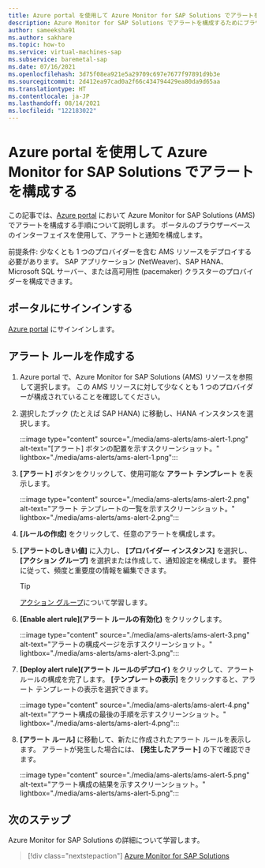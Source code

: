 ```yaml
---
title: Azure portal を使用して Azure Monitor for SAP Solutions でアラートを構成する
description: Azure Monitor for SAP Solutions でアラートを構成するためにブラウザーの方法を使用する方法について説明します。
author: sameeksha91
ms.author: sakhare
ms.topic: how-to
ms.service: virtual-machines-sap
ms.subservice: baremetal-sap
ms.date: 07/16/2021
ms.openlocfilehash: 3d75f08ea921e5a29709c697e7677f97891d9b3e
ms.sourcegitcommit: 2d412ea97cad0a2f66c434794429ea80da9d65aa
ms.translationtype: HT
ms.contentlocale: ja-JP
ms.lasthandoff: 08/14/2021
ms.locfileid: "122183022"
---
```

# <a name="configure-alerts-in-azure-monitor-for-sap-solutions-by-using-the-azure-portal"></a>Azure portal を使用して Azure Monitor for SAP Solutions でアラートを構成する

この記事では、[Azure portal](https://azure.microsoft.com/features/azure-portal) において Azure Monitor for SAP Solutions (AMS) でアラートを構成する手順について説明します。 ポータルのブラウザーベースのインターフェイスを使用して、アラートと通知を構成します。

前提条件: 少なくとも 1 つのプロバイダーを含む AMS リソースをデプロイする必要があります。 SAP アプリケーション (NetWeaver)、SAP HANA、Microsoft SQL サーバー、または高可用性 (pacemaker) クラスターのプロバイダーを構成できます。 

## <a name="sign-in-to-the-portal"></a>ポータルにサインインする

[Azure portal](https://portal.azure.com) にサインインします。

## <a name="create-an-alert-rule"></a>アラート ルールを作成する

1.  Azure portal で、Azure Monitor for SAP Solutions (AMS) リソースを参照して選択します。 この AMS リソースに対して少なくとも 1 つのプロバイダーが構成されていることを確認してください。 
2.  選択したブック (たとえば SAP HANA) に移動し、HANA インスタンスを選択します。

    :::image type="content" source="./media/ams-alerts/ams-alert-1.png" alt-text="[アラート] ボタンの配置を示すスクリーンショット。" lightbox="./media/ams-alerts/ams-alert-1.png":::
  
3.  **[アラート]** ボタンをクリックして、使用可能な **アラート テンプレート** を表示します。

    :::image type="content" source="./media/ams-alerts/ams-alert-2.png" alt-text="アラート テンプレートの一覧を示すスクリーンショット。" lightbox="./media/ams-alerts/ams-alert-2.png":::
    
4.  **[ルールの作成]** をクリックして、任意のアラートを構成します。
5.  **[アラートのしきい値]** に入力し、 **[プロバイダー インスタンス]** を選択し、 **[アクション グループ]** を選択または作成して、通知設定を構成します。 要件に従って、頻度と重要度の情報を編集できます。

    >[!Tip]
    > [アクション グループ](../../../azure-monitor/alerts/action-groups.md)について学習します。 
    
7.  **[Enable alert rule]\(アラート ルールの有効化\)** をクリックします。

    :::image type="content" source="./media/ams-alerts/ams-alert-3.png" alt-text="アラートの構成ページを示すスクリーンショット。" lightbox="./media/ams-alerts/ams-alert-3.png":::
    
7.  **[Deploy alert rule]\(アラート ルールのデプロイ\)** をクリックして、アラート ルールの構成を完了します。 **[テンプレートの表示]** をクリックすると、アラート テンプレートの表示を選択できます。

    :::image type="content" source="./media/ams-alerts/ams-alert-4.png" alt-text="アラート構成の最後の手順を示すスクリーンショット。" lightbox="./media/ams-alerts/ams-alert-4.png":::
    
8.  **[アラート ルール]** に移動して、新たに作成されたアラート ルールを表示します。 アラートが発生した場合には、 **[発生したアラート]** の下で確認できます。

    :::image type="content" source="./media/ams-alerts/ams-alert-5.png" alt-text="アラート構成の結果を示すスクリーンショット。" lightbox="./media/ams-alerts/ams-alert-5.png":::

## <a name="next-steps"></a>次のステップ

Azure Monitor for SAP Solutions の詳細について学習します。

> [!div class="nextstepaction"]
> [Azure Monitor for SAP Solutions](azure-monitor-overview.md)